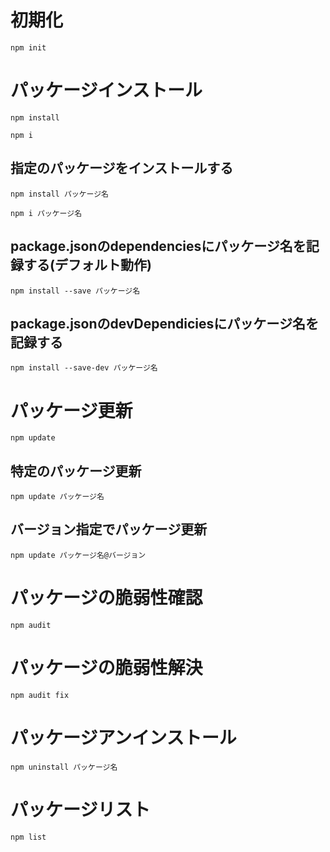 # 初期化
```
npm init
```
# パッケージインストール
```
npm install
```
```
npm i
```
## 指定のパッケージをインストールする
```
npm install パッケージ名
```
```
npm i パッケージ名
```
## package.jsonのdependenciesにパッケージ名を記録する(デフォルト動作)
```
npm install --save パッケージ名
```
## package.jsonのdevDependiciesにパッケージ名を記録する
```
npm install --save-dev パッケージ名
```
# パッケージ更新
```
npm update
```
## 特定のパッケージ更新
```
npm update パッケージ名
```
## バージョン指定でパッケージ更新
```
npm update パッケージ名@バージョン
```
# パッケージの脆弱性確認
```
npm audit
```
# パッケージの脆弱性解決
```
npm audit fix
```
# パッケージアンインストール
```
npm uninstall パッケージ名
```
# パッケージリスト
```
npm list
```